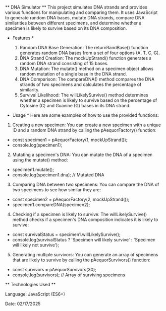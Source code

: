 ** DNA Simulator **
This project simulates DNA strands and provides various functions for manipulating and comparing them. It uses JavaScript to generate random DNA bases, mutate DNA strands, compare DNA similarities between different specimens, and determine whether a specimen is likely to survive based on its DNA composition.

* Features *
  1. Random DNA Base Generation: The returnRandBase() function generates random DNA bases from a set of four options (A, T, C, G).
  2. DNA Strand Creation: The mockUpStrand() function generates a random DNA strand consisting of 15 bases.
  3. DNA Mutation: The mutate() method on a specimen object allows random mutation of a single base in the DNA strand.
  4. DNA Comparison: The compareDNA() method compares the DNA strands of two specimens and calculates the percentage of similarity.
  5. Survival Likelihood: The willLikelySurvive() method determines whether a specimen is likely to survive based on the percentage of Cytosine (C) and Guanine (G) bases in its DNA strand.

* Usage *
Here are some examples of how to use the provided functions:

1. Creating a new specimen:
You can create a new specimen with a unique ID and a random DNA strand by calling the pAequorFactory() function:
  - const specimen1 = pAequorFactory(1, mockUpStrand());
  - console.log(specimen1);

2. Mutating a specimen's DNA:
You can mutate the DNA of a specimen using the mutate() method:
  - specimen1.mutate();
  - console.log(specimen1.dna);  // Mutated DNA

3. Comparing DNA between two specimens:
You can compare the DNA of two specimens to see how similar they are:
  - const specimen2 = pAequorFactory(2, mockUpStrand());
  - specimen1.compareDNA(specimen2);

4. Checking if a specimen is likely to survive:
The willLikelySurvive() method checks if a specimen's DNA composition indicates it is likely to survive:
  - const survivalStatus = specimen1.willLikelySurvive();
  - console.log(survivalStatus ? 'Specimen will likely survive' : 'Specimen will likely not survive');

5. Generating multiple survivors:
You can generate an array of specimens that are likely to survive by calling the pAequorSurvivors() function:
  - const survivors = pAequorSurvivors(30);
  - console.log(survivors);  // Array of surviving specimens

** Technologies Used **

Language: JavaScript (ES6+)

Date: 02/17/2025
